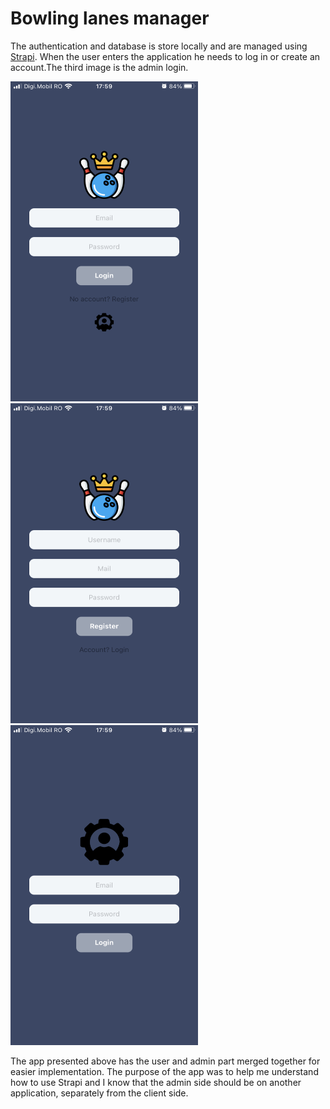 # Bowling lanes manager

The authentication and database is store locally and are managed using [Strapi](https://docs.strapi.io/dev-docs/quick-start). When the user enters the application he needs to log in or create an account.The third image is the admin login.

<div style="flex-direction:row;">
  <img src="readmeImages/1.PNG" height="512" width="300">
  <img src="readmeImages/2.PNG" height="512" width="300">
  <img src="readmeImages/3.PNG" height="512" width="300">

</div>



The app presented above has the user and admin part merged together for easier implementation. The purpose of the app was to help me understand how to use Strapi and I know that the admin side should be on another application, separately from the client side. 